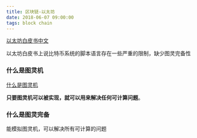 ```yaml
---
title: 区块链-以太坊
date: 2018-06-07 09:00:00
tags: block chain
---
```




[以太坊白皮书中文](https://ethfans.org/wikis/%E4%BB%A5%E5%A4%AA%E5%9D%8A%E7%99%BD%E7%9A%AE%E4%B9%A6)

以太坊白皮书上说比特币系统的脚本语言存在一些严重的限制，缺少图灵完备性

### 什么是图灵机

[什么是图灵机](https://www.zhihu.com/question/20115374)

**只要图灵机可以被实现，就可以用来解决任何可计算问题**。



### 什么是图灵完备

能模拟图灵机，可以解决所有可计算的问题



